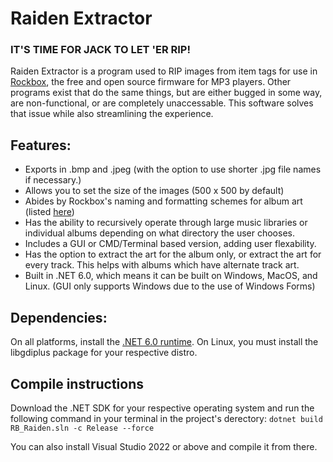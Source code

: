 # Raiden Extractor
### IT'S TIME FOR JACK TO LET 'ER RIP!
Raiden Extractor is a program used to RIP images from item tags for use in [Rockbox](https://www.rockbox.org/), the free and open source firmware for MP3 players.
Other programs exist that do the same things, but are either bugged in some way, are non-functional, or are completely unaccessable. This software solves that issue while also streamlining the experience.

## Features:
- Exports in .bmp and .jpeg (with the option to use shorter .jpg file names if necessary.)
- Allows you to set the size of the images (500 x 500 by default)
- Abides by Rockbox's naming and formatting schemes for album art (listed [here](https://download.rockbox.org/daily/manual/rockbox-ipodvideo/rockbox-buildap3.html))
- Has the ability to recursively operate through large music libraries or individual albums depending on what directory the user chooses.
- Includes a GUI or CMD/Terminal based version, adding user flexability.
- Has the option to extract the art for the album only, or extract the art for every track. This helps with albums which have alternate track art.
- Built in .NET 6.0, which means it can be built on Windows, MacOS, and Linux. (GUI only supports Windows due to the use of Windows Forms)

## Dependencies:
On all platforms, install the [.NET 6.0 runtime](https://dotnet.microsoft.com/en-us/download/dotnet/6.0).
On Linux, you must install the libgdiplus package for your respective distro.

## Compile instructions
Download the .NET SDK for your respective operating system and run the following command in your terminal in the project's derectory:
```dotnet build RB_Raiden.sln -c Release --force```

You can also install Visual Studio 2022 or above and compile it from there.